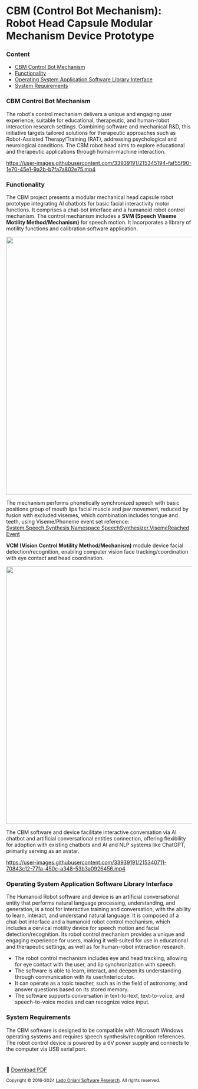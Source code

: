 # CBM (Control Bot Mechanism): Robot Head Capsule Modular Mechanism Device Prototype

### Content

 - [CBM Control Bot Mechanism](#CBM-Control-Bot-Mechanism)
 - [Functionality](#Functionality)
 - [Operating System Application Software Library Interface](#Operating-System-Application-Software-Library-Interface)
 - [System Requirements](#System-Requirements)
 
### CBM Control Bot Mechanism 

The robot's control mechanism delivers a unique and engaging user experience, suitable for educational, therapeutic, and human-robot interaction research settings. Combining software and mechanical R&D, this initiative targets tailored solutions for therapeutic approaches such as Robot-Assisted Therapy/Training (RAT), addressing psychological and neurological conditions. The CBM robot head aims to explore educational and therapeutic applications through human-machine interaction.

https://user-images.githubusercontent.com/33939191/215345194-faf55f90-1e70-45e1-9a2b-b7fa7a802e75.mp4

### Functionality 

The CBM project presents a modular mechanical head capsule robot prototype integrating AI chatbots for basic facial interactivity motor functions. It comprises a chat-bot interface and a humanoid robot control mechanism. The control mechanism includes a **SVM (Speech Viseme Motility Method/Mechanism)** for speech motion. It incorporates a library of motility functions and calibration software application.

<img src="https://github.com/ladooniani/Terbinari-CBM-Robot/blob/main/images/terbinari-cbm.jpg" width="700">
 
The mechanism performs phonetically synchronized speech with basic positions group of mouth lips facial muscle and jaw movement, reduced by fusion with excluded visemes, which combination includes tongue and teeth, using Viseme/Phoneme event set reference: [System.Speech.Synthesis Namespace SpeechSynthesizer.VisemeReached Event](https://docs.microsoft.com/en-us/dotnet/api/system.speech.synthesis.speechsynthesizer.visemereached?view=netframework-4.8)
 
**VCM (Vision Control Motility Method/Mechanism)** module device facial detection/recognition, enabling computer vision face tracking/coordination with eye contact and head coordination. 

<img src="https://github.com/ladooniani/Terbinari-CBM-Robot/blob/main/images/terbinari-cbm1-2.jpg" width="700">
 
The CBM software and device facilitate interactive conversation via AI chatbot and artificial conversational entities connection, offering flexibility for adoption with existing chatbots and AI and NLP systems like ChatGPT, primarily serving as an avatar.

https://user-images.githubusercontent.com/33939191/215340711-70843c12-77fa-450c-a348-53b3a0926456.mp4

### Operating System Application Software Library Interface
 
The Humanoid Robot software and device is an artificial conversational entity that performs natural language processing, understanding, and generation, is a tool for interactive training and conversation, with the ability to learn, interact, and understand natural language. It is composed of a chat-bot interface and a humanoid robot control mechanism, which includes a cervical motility device for speech motion and facial detection/recognition. Its robot control mechanism provides a unique and engaging experience for users, making it well-suited for use in educational and therapeutic settings, as well as for human-robot interaction research.

- The robot control mechanism includes eye and head tracking, allowing for eye contact with the user, and lip synchronization with speech. 
- The software is able to learn, interact, and deepen its understanding through communication with its user/interlocutor.
- It can operate as a topic teacher, such as in the field of astronomy, and answer questions based on its stored memory.
- The software supports conversation in text-to-text, text-to-voice, and speech-to-voice modes and can recognize voice input.

### System Requirements

The CBM software is designed to be compatible with Microsoft Windows operating systems and requires speech synthesis/recognition references.
The robot control device is powered by a 6V power supply and connects to the computer via USB serial port.

#

📌 [Download PDF](https://github.com/Engineering-Research-Lab/Workflow-Documentation/blob/main/Docs/PDF/Engineering-Research-Lab_CBM-Project.pdf)

<sub>Copyright © 2016-2024 <a href="https://github.com/Engineering-Research-Lab" >Lado Oniani Software Research</a>. All rights reserved.</sub>

 
